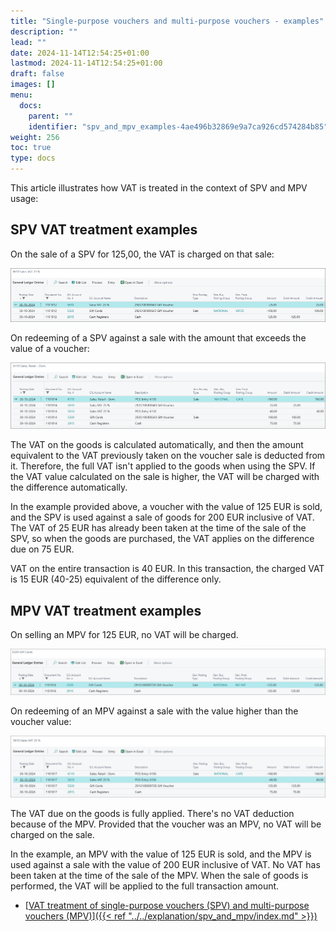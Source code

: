 ```yaml
---
title: "Single-purpose vouchers and multi-purpose vouchers - examples"
description: ""
lead: ""
date: 2024-11-14T12:54:25+01:00
lastmod: 2024-11-14T12:54:25+01:00
draft: false
images: []
menu:
  docs:
    parent: ""
    identifier: "spv_and_mpv_examples-4ae496b32869e9a7ca926cd574284b85"
weight: 256
toc: true
type: docs
---
```


This article illustrates how VAT is treated in the context of SPV and MPV usage:

## SPV VAT treatment examples

On the sale of a SPV for 125,00, the VAT is charged on that sale: 

![spv_vat_example](Images/spv_vat_example.PNG)

On redeeming of a SPV against a sale with the amount that exceeds the value of a voucher:

![redeeming_spv_higher_value](Images/redeeming_spv_higher_value.PNG)

The VAT on the goods is calculated automatically, and then the amount equivalent to the VAT previously taken on the voucher sale is deducted from it.
Therefore, the full VAT isn't applied to the goods when using the SPV. If the VAT value calculated on the sale is higher, the VAT will be charged with the difference automatically. 

In the example provided above, a voucher with the value of 125 EUR is sold, and the SPV is used against a sale of goods for 200 EUR inclusive of VAT. The VAT of 25 EUR has already been taken at the time of the sale of the SPV, so when the goods are purchased, the VAT applies on the difference due on 75 EUR.

VAT on the entire transaction is 40 EUR. In this transaction, the charged VAT is 15 EUR (40-25) equivalent of the difference only. 

## MPV VAT treatment examples

On selling an MPV for 125 EUR, no VAT will be charged.

![mpv_vat_treatment](Images/mpv_vat_treatment.PNG)

On redeeming of an MPV against a sale with the value higher than the voucher value:

![mpv_vat_treatment2](Images/mpv_vat_treatment2.PNG)

The VAT due on the goods is fully applied. There's no VAT deduction because of the MPV. Provided that the voucher was an MPV, no VAT will be charged on the sale. 

In the example, an MPV with the value of 125 EUR is sold, and the MPV is used against a sale with the value of 200 EUR inclusive of VAT. No VAT has been taken at the time of the sale of the MPV. When the sale of goods is performed, the VAT will be applied to the full transaction amount. 


- [<ins>VAT treatment of single-purpose vouchers (SPV) and multi-purpose vouchers (MPV)<ins>]({{< ref "../../explanation/spv_and_mpv/index.md" >}})
